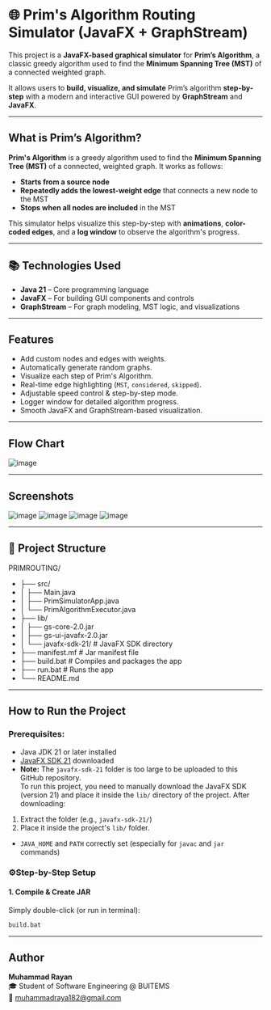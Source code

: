 # 🌐 Prim's Algorithm Routing Simulator (JavaFX + GraphStream)

This project is a **JavaFX-based graphical simulator** for **Prim’s Algorithm**, a classic greedy algorithm used to find the **Minimum Spanning Tree (MST)** of a connected weighted graph.

It allows users to **build, visualize, and simulate** Prim’s algorithm **step-by-step** with a modern and interactive GUI powered by **GraphStream** and **JavaFX**.

---
## What is Prim’s Algorithm?

**Prim's Algorithm** is a greedy algorithm used to find the **Minimum Spanning Tree (MST)** of a connected, weighted graph. It works as follows:

- **Starts from a source node**
- **Repeatedly adds the lowest-weight edge** that connects a new node to the MST
- **Stops when all nodes are included** in the MST

This simulator helps visualize this step-by-step with **animations**, **color-coded edges**, and a **log window** to observe the algorithm's progress.

---
## 📚 Technologies Used

- **Java 21** – Core programming language
- **JavaFX** – For building GUI components and controls
- **GraphStream** – For graph modeling, MST logic, and visualizations
---
## Features

- Add custom nodes and edges with weights.
- Automatically generate random graphs.
- Visualize each step of Prim's Algorithm.
- Real-time edge highlighting (`MST`, `considered`, `skipped`).
- Adjustable speed control & step-by-step mode.
- Logger window for detailed algorithm progress.
- Smooth JavaFX and GraphStream-based visualization.
---
## Flow Chart
![image](https://github.com/user-attachments/assets/6796d92e-a626-4967-b572-6fb7cdcef095)

---

## Screenshots

![image](https://github.com/user-attachments/assets/2eb0f455-5493-4dc0-8f35-b687a4f7d3ee)
![image](https://github.com/user-attachments/assets/40bdfd6e-3a1d-4eb1-8fe9-4e117d2df17f)
![image](https://github.com/user-attachments/assets/bf8c196b-6129-4353-8148-506c4923a1bc)
![image](https://github.com/user-attachments/assets/8eb4359a-80ca-4594-9391-bbe427c3fde8)

---
## 📁 Project Structure
PRIMROUTING/
- ├── src/
- │ ├── Main.java
- │ ├── PrimSimulatorApp.java
- │ └── PrimAlgorithmExecutor.java
- ├── lib/
- │ ├── gs-core-2.0.jar
- │ ├── gs-ui-javafx-2.0.jar
- │ └── javafx-sdk-21/ # JavaFX SDK directory
- ├── manifest.mf # Jar manifest file
- ├── build.bat # Compiles and packages the app
- ├── run.bat # Runs the app
- └── README.md


---

## How to Run the Project

### Prerequisites:

- Java JDK 21 or later installed
- [JavaFX SDK 21](https://gluonhq.com/products/javafx/) downloaded
- **Note:** The `javafx-sdk-21` folder is too large to be uploaded to this GitHub repository.  
To run this project, you need to manually download the JavaFX SDK (version 21) and place it inside the `lib/` directory of the project.
After downloading:
1. Extract the folder (e.g., `javafx-sdk-21/`)
2. Place it inside the project's `lib/` folder.
- `JAVA_HOME` and `PATH` correctly set (especially for `javac` and `jar` commands)

### ⚙Step-by-Step Setup

#### 1. Compile & Create JAR

Simply double-click (or run in terminal):

```bash
build.bat
```
---

## Author

**Muhammad Rayan**  
🎓 Student of Software Engineering @ BUITEMS  
📧 [muhammadraya182@gmail.com](mailto:muhammadraya182@gmail.com)
